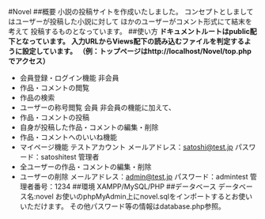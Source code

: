 #Novel
##概要
小説の投稿サイトを作成いたしました。
コンセプトとしましてはユーザーが投稿した小説に対して
ほかのユーザーがコメント形式にて結末を考えて
投稿するものとなっています。
##使い方
**ドキュメントルートはpublic配下となっています。**
**入力URLからViews配下の読み込むファイルを判定するように設定しています。**
**（例：トップページはhttp://localhost/Novel/top.phpでアクセス）**
- 会員登録・ログイン機能
非会員
- 作品・コメントの閲覧
- 作品の検索
- ユーザーの称号閲覧
会員
非会員の機能に加えて、
- 作品・コメントの投稿
- 自身が投稿した作品・コメントの編集・削除
- 作品・コメントへのいいね機能
- マイページ機能
テストアカウント
メールアドレス：satoshi@test.jp
パスワード：satoshitest
管理者
- 全ユーザーの作品・コメントの編集・削除
- ユーザーの削除
メールアドレス：admin@test.jp
パスワード：admintest
管理者番号：1234
##環境
XAMPP/MySQL/PHP
##データベース
データベース名:novel
お使いのphpMyAdmin上にnovel.sqlをインポートするとお使いいただけます。
その他パスワード等の情報はdatabase.php参照。
